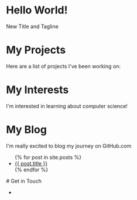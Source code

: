 # Hello World!
New Title and Tagline
# My Projects
Here are a list of projects I've been working on:

# My Interests
I'm interested in learning about computer science!

# My Blog
I'm really excited to blog my journey on GitHub.com
<ul>
  {% for post in site.posts %}
    <li>
      <a href="{{ post.url }}">{{ post.title }}</a>
    </li>
  {% endfor %}
</ul>
# Get in Touch
<ul>
<li><a href="https://github.com/{{ site.Abacus8800 }}"</a></li>
</ul>
